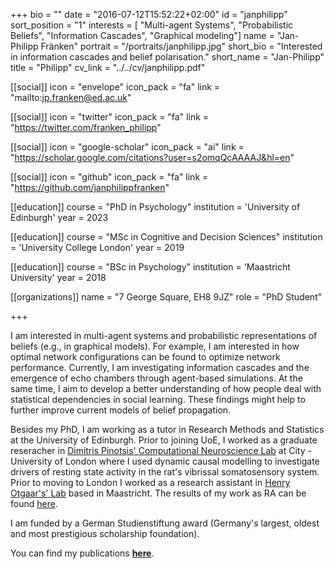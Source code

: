 +++
bio = ""
date = "2016-07-12T15:52:22+02:00"
id = "janphilipp"
sort_position = "1"
interests = [ "Multi-agent Systems", "Probabilistic Beliefs", "Information Cascades", "Graphical modeling"]
name = "Jan-Philipp Fränken"
portrait = "/portraits/janphilipp.jpg"
short_bio = "Interested in information cascades and belief polarisation."
short_name = "Jan-Philipp"
title = "Philipp"
cv_link = "../../cv/janphilipp.pdf"

[[social]]
    icon = "envelope"
    icon_pack = "fa"
    link = "mailto:jp.franken@ed.ac.uk"

[[social]]
    icon = "twitter"
    icon_pack = "fa"
    link = "https://twitter.com/franken_philipp"

[[social]]
    icon = "google-scholar"
    icon_pack = "ai"
    link = "https://scholar.google.com/citations?user=s2omqQcAAAAJ&hl=en"

[[social]]
    icon = "github"
    icon_pack = "fa"
    link = "https://github.com/janphilippfranken"

[[education]]
 course = "PhD in Psychology"
 institution = 'University of Edinburgh'
 year = 2023

 [[education]]
  course = "MSc in Cognitive and Decision Sciences"
  institution = 'University College London'
  year = 2019

 [[education]]
  course = "BSc in Psychology"
  institution = 'Maastricht University'
  year = 2018

[[organizations]]
    name = "7 George Square, EH8 9JZ"
    role = "PhD Student"

+++


<!--  I am a PhD student in Neil Bramley's Computational Cognitive Science Lab at the University of Edinburgh. -->

I am interested in multi-agent systems and probabilistic representations of beliefs (e.g., in graphical models). For example, I am interested in how optimal network configurations can be found to optimize network performance. Currently, I am investigating information cascades and the emergence of echo chambers through agent-based simulations. At the same time, I aim to develop a better understanding of how people deal with statistical dependencies in social learning. These findings might help to further improve current models of belief propagation.

Besides my PhD, I am working as a tutor in Research Methods and Statistics at the University of Edinburgh. Prior to joining UoE, I worked as a graduate reseracher in [Dimitris Pinotsis' Computational Neuroscience Lab](https://www.pinotsislab.com/) at City - University of London where I used dynamic causal modelling to investigate drivers of resting state activity in the rat's vibrissal somatosensory system. Prior to moving to London I worked as a research assistant in [Henry Otgaar's' Lab](https://henryotgaar.wixsite.com/henryotgaar) based in Maastricht. The results of my work as RA can be found [here](https://www.sciencedirect.com/science/article/pii/S0001691818302385).

I am funded by a German Studienstiftung award (Germany's largest, oldest and most prestigious scholarship foundation).

You can find my publications [**here**](/publication/).

<!-- You can write $\LaTeX$ and *Markdown* here. -->
